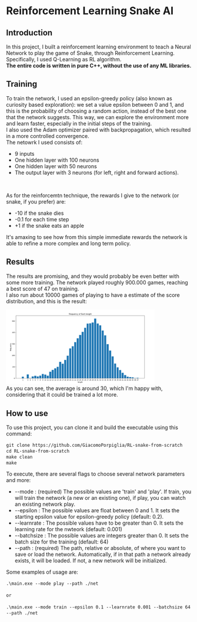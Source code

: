 # Reinforcement Learning Snake AI

## Introduction

In this project, I built a reinforcement learning environment to teach a Neural Network to play the game of Snake, through Reinforcement Learning.
Specifically, I used Q-Learning as RL algorithm. <br>
<b>The entire code is written in pure C++, without the use of any ML libraries.</b>

## Training
To train the network, I used an epsilon-greedy policy (also known as curiosity based exploration): we set a value epsilon between 0 and 1, and this is the probability of choosing a random action, instead of the best one that the network suggests. This way, we can explore the environment more and learn faster, especially in the initial steps of the training.
<br>
I also used the Adam optimizer paired with backpropagation, which resulted in a more controlled convergence.
<br>
The netowrk I used consists of:
-  9 inputs
- One hidden layer with 100 neurons
- One hidden layer with 50 neurons
- The output layer with 3 neurons (for left, right and forward actions).
<br>

As for the reinforcemtn technique, the rewards I give to the network (or snake, if you prefer) are:
- -10 if the snake dies
- -0.1 for each time step
- +1 if the snake eats an apple

It's amaxing to see how from this simple immediate rewards the network is able to refine a more complex and long term policy.


## Results
The results are promising, and they would probably be even better with some more training.
The network played roughly 900.000 games, reaching a best score of 47 on training. 
<br>
I also run about 10000 games of playing to have a estimate of the score distribution, and this is the result:
<br>

<img alt="Score distribution" src="./imgs/distribution.png" style="width:80%;">
<br>
As you can see, the average is around 30, which I'm happy with, considering that it could be trained a lot more.

## How to use
To use this project, you can clone it and build the executable using this command: 
```
git clone https://github.com/GiacomoPorpiglia/RL-snake-from-scratch
cd RL-snake-from-scratch
make clean
make
```

To execute, there are several flags to choose several network parameters and more:
- --mode : (required) The possible values are 'train' and 'play'. If train, you will train the network (a new or an existing one), if play, you can watch an existing network play.
- --epsilon : The possible values are float between 0 and 1. It sets the starting epsilon value for epsilon-greedy policy (default: 0.2).
- --learnrate : The possible values have to be greater than 0. It sets the learning rate for the nwteork (default: 0.001)
- --batchsize : The possible values are integers greater than 0. It sets the batch size for the training (default: 64)
- --path : (required) The path, relative or absolute, of where you want to save or load the network. Automatically, if in that path a network already exists, it will be loaded. If not, a new network will be initialized.

Some examples of usage are:

```
.\main.exe --mode play --path ./net

or 

.\main.exe --mode train --epsilon 0.1 --learnrate 0.001 --batchsize 64 --path ./net
```


